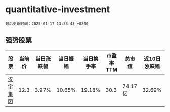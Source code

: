 # quantitative-investment

`最后更新时间：2025-01-17 13:33:43 +0800`

## 强势股票

|股票|当前价|当日涨跌幅|当日振幅|当日换手率|市盈率TTM|总市值|近10日涨跌幅|
|----|----|----|----|----|----|----|----|
|[汉宇集团](https://xueqiu.com/S/SZ300403)|12.3|3.97%|10.65%|19.18%|30.3|74.17亿|32.69%|
